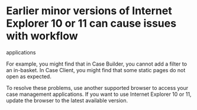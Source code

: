 # Earlier minor versions of Internet Explorer 10 or 11 can cause issues with workflow
applications

For example, you might find that in Case Builder, you cannot add
a filter to an in-basket. In Case Client, you might find that some
static pages do not open as expected.

To resolve these problems, use another supported browser to access your case management
applications. If you want to use Internet Explorer 10 or 11, update the browser to the latest
available version.